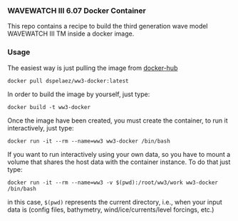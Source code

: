 ### WAVEWATCH III 6.07 Docker Container

This repo contains a recipe to build the third generation wave model WAVEWATCH
III TM inside a docker image.


### Usage

The easiest way is just pulling the image from
[docker-hub](https://hub.docker.com/repository/docker/dspelaez/ww3-docker) 

```
docker pull dspelaez/ww3-docker:latest
```

In order to build the image by yourself, just type:

```
docker build -t ww3-docker
```

Once the image have been created, you must create the container, to run it
interactively, just type:

```
docker run -it --rm --name=ww3 ww3-docker /bin/bash
```

If you want to run interactively using your own data, so you have to mount a
volume that shares the host data with the container instance. To do that just
type:

```
docker run -it --rm --name=ww3 -v $(pwd):/root/ww3/work ww3-docker /bin/bash
```

in this case, `$(pwd)` represents the current directory, i.e., when your input
data is (config files, bathymetry, wind/ice/currents/level forcings, etc.)

